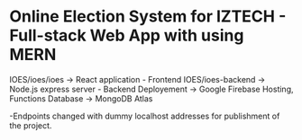 # Online Election System for IZTECH - Full-stack Web App with using MERN #

IOES/ioes/ioes -> React application - Frontend
IOES/ioes-backend -> Node.js express server - Backend
Deployement -> Google Firebase Hosting, Functions
Database -> MongoDB Atlas

-Endpoints changed with dummy localhost addresses for publishment of the project.